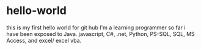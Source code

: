hello-world
===========

this is my first hello world for git hub
I'm a learning programmer so far i have been exposed to Java. javascript, C#, .net, Python, PS-SQL, SQL, MS Access, and excel/ excel vba. 

